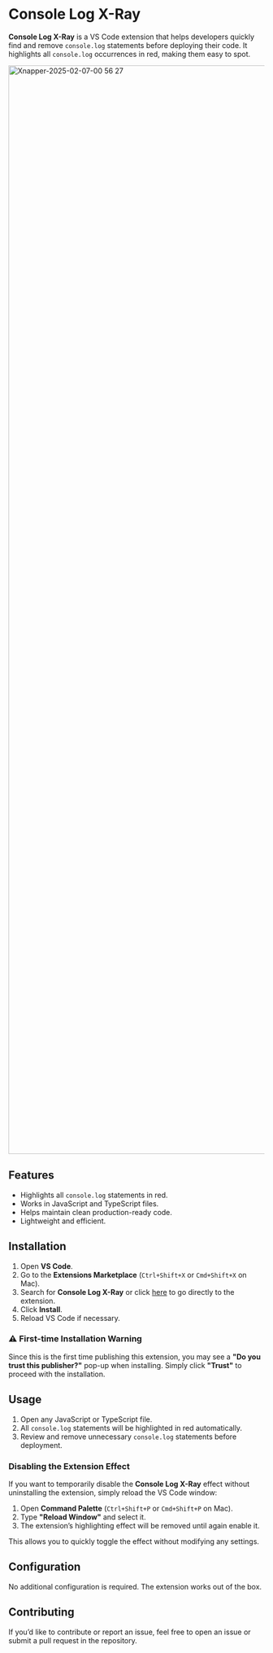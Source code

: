 # Console Log X-Ray

**Console Log X-Ray** is a VS Code extension that helps developers quickly find and remove `console.log` statements before deploying their code. It highlights all `console.log` occurrences in red, making them easy to spot.

<img width="2140" alt="Xnapper-2025-02-07-00 56 27" src="https://github.com/user-attachments/assets/055a5510-624a-4a47-b28c-85bd1adfb98a" />

## Features

- Highlights all `console.log` statements in red.
- Works in JavaScript and TypeScript files.
- Helps maintain clean production-ready code.
- Lightweight and efficient.

## Installation

1. Open **VS Code**.
2. Go to the **Extensions Marketplace** (`Ctrl+Shift+X` or `Cmd+Shift+X` on Mac).
3. Search for **Console Log X-Ray** or click [here](https://marketplace.visualstudio.com/items?itemName=consolelogxray.console-log-xray) to go directly to the extension.
4. Click **Install**.
5. Reload VS Code if necessary.

### ⚠️ First-time Installation Warning

Since this is the first time publishing this extension, you may see a **"Do you trust this publisher?"** pop-up when installing. Simply click **"Trust"** to proceed with the installation.

## Usage

1. Open any JavaScript or TypeScript file.
2. All `console.log` statements will be highlighted in red automatically.
3. Review and remove unnecessary `console.log` statements before deployment.

### Disabling the Extension Effect

If you want to temporarily disable the **Console Log X-Ray** effect without uninstalling the extension, simply reload the VS Code window:

1. Open **Command Palette** (`Ctrl+Shift+P` or `Cmd+Shift+P` on Mac).
2. Type **"Reload Window"** and select it.
3. The extension’s highlighting effect will be removed until again enable it.

This allows you to quickly toggle the effect without modifying any settings.

## Configuration

No additional configuration is required. The extension works out of the box.

## Contributing

If you’d like to contribute or report an issue, feel free to open an issue or submit a pull request in the repository.

